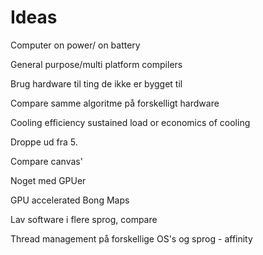 # Ideas

Computer on power/ on battery

General purpose/multi platform compilers

Brug hardware til ting de ikke er bygget til

Compare samme algoritme på forskelligt hardware

Cooling efficiency sustained load or economics of cooling

Droppe ud fra 5.

Compare canvas'

Noget med GPUer

GPU accelerated Bong Maps

Lav software i flere sprog, compare

Thread management på forskellige OS's og sprog - affinity

